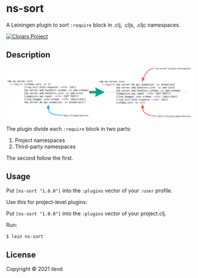 # ns-sort

A Leiningen plugin to sort `:require` block in .clj, .cljs, .cljc namespaces.

[![Clojars Project](https://img.shields.io/clojars/v/ns-sort.svg)](https://clojars.org/ns-sort)

## Description

![ns-sort](docs/ns-sort.png?raw=true "ns-sort")

The plugin divide each `:require` block in two parts:
1. Project namespaces
2. Third-party namespaces

The second follow the first. 

## Usage


Put `[ns-sort "1.0.0"]` into the `:plugins` vector of your `:user`
profile.

Use this for project-level plugins:

Put `[ns-sort "1.0.0"]` into the `:plugins` vector of your project.clj.

Run:

    $ lein ns-sort

## License

Copyright © 2021 ilevd